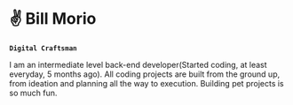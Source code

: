# ✌ Bill Morio

**`Digital Craftsman`**

I am an intermediate level back-end developer(Started coding, at least everyday, 5 months ago). All coding projects are built from the ground up, from ideation and planning all the way to execution. Building pet projects is so much fun. 

